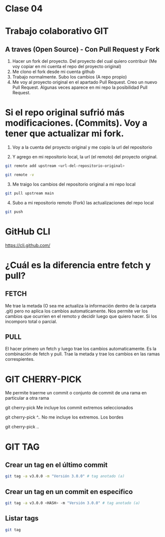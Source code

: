# Clase 04

# Trabajo colaborativo GIT

## A traves (Open Source) - Con Pull Request y Fork

1. Hacer un fork del proyecto. Del proyecto del cual quiero contribuir (Me voy copiar en mi cuenta el repo del proyecto original)
2. Me clono el fork desde mi cuenta github
3. Trabajo normalmente. Subo los cambios (A repo propio)
4. Me voy al proyecto original en el apartado Pull Request. Creo un nuevo Pull Request. Algunas veces aparece en mi repo la posibilidad Pull Request.

# Si el repo original sufrió más modificaciones. (Commits). Voy a tener que actualizar mi fork.

1. Voy a la cuenta del proyecto original y me copio la url del repositorio

2. Y agrego en mi repositorio local, la url (el remoto) del proyecto original.

```sh
git remote add upstream <url-del-repositorio-original>
```

```sh
git remote -v
```

3. Me traigo los cambios del repositorio original a mi repo local

```sh
git pull upstream main
```

4. Subo a mi repositorio remoto (Fork) las actualizaciones del repo local

```sh
git push
```

# GitHub CLI

<https://cli.github.com/>


# ¿Cuál es la diferencia entre fetch y pull?

## FETCH
Me trae la metada (O sea me actualiza la información dentro de la carpeta .git) pero no aplica los cambios automaticamente. Nos permite ver los cambios que ocurrien en el remoto y decidir luego que quiero hacer. Si los incomporo total o parcial.

## PULL
El hacer primero un fetch y luego trae los cambios automaticamente. Es la combinación de fetch y pull. Trae la metada y trae los cambios en las ramas correspientes.


# GIT CHERRY-PICK
Me permite traerme un commit o conjunto de commit de una rama en particular a otra rama

git cherry-pick <hash>
Me incluye los commit extremos seleccionados

git cherry-pick <hash>^..<hash>
No me incluye los extremos. Los bordes

git cherry-pick <hash>..<hash>

# GIT TAG

## Crear un tag en el último commit

```sh
git tag -a v3.0.0 -m "Versión 3.0.0" # tag anotado (a)
```

## Crear un tag en un commit en especifico

```sh
git tag -a v3.0.0 <HASH> -m "Versión 3.0.0" # tag anotado (a)
```

## Listar tags

```sh
git tag
```